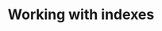 ---
layout: default
title: Working with indexes
description: Guides to indexes in Firebolt. 
parent: Guides
nav_order: 7
has_toc: false
has_children: true
---